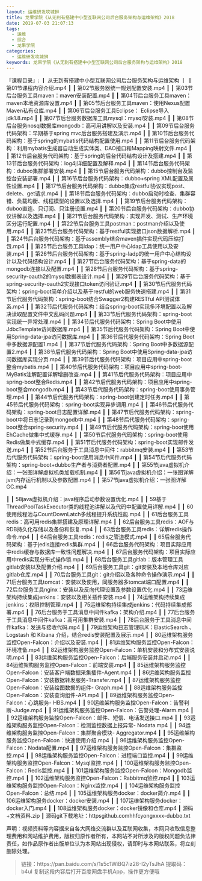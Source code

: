 ```yaml
---
layout: 运维研发攻城狮
title: 龙果学院《从无到有搭建中小型互联网公司后台服务架构与运维架构》2018
date: 2019-07-03 21:07:13
tags:
  - 运维
  - 综合
  - 龙果学院
categories:
  - 运维研发攻城狮
keywords: 龙果学院《从无到有搭建中小型互联网公司后台服务架构与运维架构》2018
---
```

『课程目录』: 
┃  从无到有搭建中小型互联网公司后台服务架构与运维架构
┃  ┃  第01节课程内容介绍.mp4
┃  ┃  第02节服务器统一规划配置安装.mp4
┃  ┃  第03节后台服务工具maven：maven安装配置.mp4
┃  ┃  第04节后台服务工具maven：maven本地资源库设置.mp4
┃  ┃  第05节后台服务工具maven：使用Nexus配置Maven私有仓库.mp4
┃  ┃  第06节后台服务工具Eclipse： Eclipse导入jdk1.8.mp4
┃  ┃  第07节后台服务数据库工具mysql：mysql安装.mp4
┃  ┃  第08节后台服务nosql数据库mongodb：高可用讲解以及安装.mp4
┃  ┃  第09节后台服务代码架构：早期基于spring mvc后台服务搭建及演示.mp4
┃  ┃  第10节后台服务代码架构：基于spring的mybatis代码结构配置使用.mp4
┃  ┃  第11节后台服务代码架构：利用mybatis生成器自动生成实体类、DAO接口和Mapping映射文件.mp4
┃  ┃  第12节后台服务代码架构：基于spring的后台代码结构设计及搭建.mp4
┃  ┃  第13节后台服务代码架构：log4j详细配置及解释.mp4
┃  ┃  第14节后台服务代码架构：duboo集群部署安装.mp4
┃  ┃  第15节后台服务代码架构：dubbo控制台及监控台安装部署.mp4
┃  ┃  第16节后台服务代码架构：dubbo+spring XML配置及属性设置.mp4
┃  ┃  第17节后台服务代码架构：dubbo集成restful协议实现post、delete、get请求.mp4
┃  ┃  第18节后台服务代码架构：dubbo启动时检查、集群容错、负载均衡、线程模型的设置以及选择.mp4
┃  ┃  第19节后台服务代码架构：duboo直连、只订阅、只注册设置.mp4
┃  ┃  第20节后台服务代码架构：dubbo协议讲解以及选择.mp4
┃  ┃  第21节后台服务代码架构：实现开发、测试、生产环境区分运行配置.mp4
┃  ┃  第22节后台服务工具postman：postman介绍以及使用.mp4
┃  ┃  第23节后台服务代码架构：基于restful实现接口json数据解析.mp4
┃  ┃  第24节后台服务代码架构：基于assembly结合maven插件实现代码压缩打包.mp4
┃  ┃  第25节后台服务工具ldap：统一用户中心ldap工具使用以及安装.mp4
┃  ┃  第26节后台服务代码架构：基于spring-ladp的统一用户中心结构设计以及代码结构设计.mp4
┃  ┃  第27节后台服务代码架构：基于spring-data的mongodb连接以及配置.mp4
┃  ┃  第28节后台服务代码架构：基于spring-security-oauth2的mysql数据表设计.mp4
┃  ┃  第29节后台服务代码架构：基于spring-security-oauth2实现接口token访问验证.mp4
┃  ┃  第30节后代服务代码架构：spring-boot简单介绍以及基于restful的web服务快速搭建.mp4
┃  ┃  第31节后代服务代码架构：spring-boot结合Swagger2构建RESTful API测试体系.mp4
┃  ┃  第32节后代服务代码架构：结合spring-boot实现多环境配置以及解决读取配置文件中文乱码问题.mp4
┃  ┃  第33节后代服务代码架构：spring-boot实现统一异常处理.mp4
┃  ┃  第34节后代服务代码架构：Spring Boot中使用JdbcTemplate访问数据库.mp4
┃  ┃  第35节后代服务代码架构：Spring Boot中使用Spring-data-jpa访问数据库.mp4
┃  ┃  第36节后代服务代码架构：Spring Boot中多数据源配置1.mp4
┃  ┃  第37节后代服务代码架构：Spring Boot中多数据源配置2.mp4
┃  ┃  第38节后代服务代码架构：Spring Boot中使用Spring-data-jpa访问数据库实现分页.mp4
┃  ┃  第39节后代服务代码架构：项目应用中spring-boot整合mybatis.mp4
┃  ┃  第40节后代服务代码架构：项目应用中spring-boot-MyBatis注解配置详解增删改查.mp4
┃  ┃  第41节后代服务代码架构：项目应用中spring-boot整合Redis.mp4
┃  ┃  第42节后代服务代码架构：项目应用中spring-boot整合mongodb.mp4
┃  ┃  第43节后代服务代码架构：spring-boot使用事务管理.mp4
┃  ┃  第44节后代服务代码架构：spring-boot创建定时任务.mp4
┃  ┃  第45节后代服务代码架构：spring-boot实现异步调用.mp4
┃  ┃  第46节后代服务代码架构：spring-boot日志配置详解.mp4
┃  ┃  第47节后代服务代码架构：spring-boot中将日志记录到mongodb中.mp4
┃  ┃  第48节后代服务代码架构：spring-boot整合spring-security.mp4
┃  ┃  第49节后代服务代码架构：spring-boot使用EhCache做集中式缓存.mp4
┃  ┃  第50节后代服务代码架构：spring-boot使用Redis做集中式缓存.mp4
┃  ┃  第51节后代服务代码架构：spring-boot实现邮件发送.mp4
┃  ┃  第52节后台服务于工具消息中间件：rabbitmq安装.mp4
┃  ┃  第53节后代服务代码架构：spring-boot使用消息中间件.mp4
┃  ┃  第54节后代服务代码架构：spring-boot+dubbo生产者与消费者配置.mp4
┃  ┃  第55节java虚拟机介绍：一张图详解虚拟机类加载机制.mp4
┃  ┃  第56节java虚拟机介绍：一张图详解jvm内存运行机制以及参数配置.mp4
┃  ┃  第57节java虚拟机介绍：一张图详解GC.mp4
<!-- more -->
┃  ┃  58java虚拟机介绍：java程序启动参数设置优化.mp4
┃  ┃  59基于ThreadPoolTaskExecutor类的线程池讲解以及代码中配置使用详解.mp4
┃  ┃  60使用线程池与CountDownLatch多线程提升系统性能.mp4
┃  ┃  61后台服务工具redis：高可用redis集群搭建及原理详解.mp4
┃  ┃  62后台服务工具redis：AOF与RDB持久化存储以及备份和恢复.mp4
┃  ┃  63后台服务工具redis：详解redis操作命令.mp4
┃  ┃  64后台服务工具redis：redis之管道模式.mp4
┃  ┃  65后台服务代码架构：基于jedis连接redis集群.mp4
┃  ┃  66后台服务代码架构：项目实际应用中redis缓存与数据库一致性问题解决.mp4
┃  ┃  67后台服务代码架构：项目实际应用中redis实现分布式操作锁.mp4
┃  ┃  68后台服务工具gitlab：版本管理工具gitlab安装以及配置介绍.mp4
┃  ┃  69后台服务工具git：git安装及本地仓库对应gitlab仓库.mp4
┃  ┃  70后台服务工具git：git介绍以及各种命令操作演示.mp4
┃  ┃  71后台服务工具tomcat：安装以及使用，同服务器多tomcat端口配置.mp4
┃  ┃  72后台服务工具nginx：安装以及反向代理设置及参数设置优化.mp4
┃  ┃  73运维架构持续集成jenkins：安装以及相关插件安装.mp4
┃  ┃  74运维架构持续集成jenkins：权限控制管理.mp4
┃  ┃  75运维架构持续集成jenkins：代码持续集成部署.mp4
┃  ┃  76后台服务于工具消息中间件kafka：架构介绍.mp4
┃  ┃  77后台服务于工具消息中间件kafka：高可用集群安装.mp4
┃  ┃  78后台服务于工具消息中间件kafka：发送与接收代码.mp4
┃  ┃  79运维架构日志管理ELK：ElasticSearch 、 Logstash 和 Kibana&nbsp;介绍，结合redis安装配置及展示.mp4
┃  ┃  80运维架构服务监控Open-Falcon：介绍以及安装.mp4
┃  ┃  81运维架构服务监控Open-Falcon：环境准备.mp4
┃  ┃  82运维架构服务监控Open-Falcon：单机安装和分布式安装说明.mp4
┃  ┃  83运维架构服务监控Open-Falcon：后端服务安装并启动.mp4
┃  ┃  84运维架构服务监控Open-Falcon：前端安装.mp4
┃  ┃  85运维架构服务监控Open-Falcon：安装客户端数据采集插件-Agent.mp4
┃  ┃  86运维架构服务监控Open-Falcon：安装数据转发服务-Transfer.mp4
┃  ┃  87运维架构服务监控Open-Falcon：安装绘图数据的组件- Graph.mp4
┃  ┃  88运维架构服务监控Open-Falcon：安装查询组件-API.mp4
┃  ┃  89运维架构服务监控Open-Falcon：心跳服务- HBS.mp4
┃  ┃  90运维架构服务监控Open-Falcon：告警判断-Judge.mp4
┃  ┃  91运维架构服务监控Open-Falcon：告警处理-Alarm.mp4
┃  ┃  92运维架构服务监控Open-Falcon：邮件、短信、电话发送接口.mp4
┃  ┃  93运维架构服务监控Open-Falcon：检测监控数据上报异常- Nodata.mp4
┃  ┃  94运维架构服务监控Open-Falcon：集群聚合模块- Aggregator.mp4
┃  ┃  95运维架构服务监控Open-Falcon：快速使用介绍.mp4
┃  ┃  96运维架构服务监控Open-Falcon：Nodata配置.mp4
┃  ┃  97运维架构服务监控Open-Falcon：集群监控.mp4
┃  ┃  98运维架构服务监控Open-Falcon：进程端口监控.mp4
┃  ┃  99运维架构服务监控Open-Falcon：Mysql监控.mp4
┃  ┃  100运维架构服务监控Open-Falcon：Redis监控.mp4
┃  ┃  101运维架构服务监控Open-Falcon：Mongodb监控.mp4
┃  ┃  102运维架构服务监控Open-Falcon：Rabbitmq监控.mp4
┃  ┃  103运维架构服务监控Open-Falcon：Nginx监控.mp4
┃  ┃  104运维架构服务监控Open-Falcon：总结.mp4
┃  ┃  105运维架构服务docker：docker简介.mp4
┃  ┃  106运维架构服务docker：docker安装.mp4
┃  ┃  107运维架构服务docker：docker入门.mp4
┃  ┃  108运维架构服务docker：docker镜像和仓库.mp4
┃  源码+文档资料.zip
┃  源码git下载地址：httpsgithub.comhhfcyongxxxx-dubbo.txt
<div class="post-copyright">
    <div class="post-copyright__author">
      <span class="post-copyright-meta">声明：视频资料等内容据来自各大网络交流群以及互联网收集，本网只收取信息整理费用和网站维护费用，版权归原作者所有，本网站不对所涉及的版权问题负法律责任，如作品原作者出版单位认为本网站出现侵权，请即时与本网站联系，将立刻删除处理。 </span>
    </div>
</div>

<blockquote class="blockquote-center">
链接：https://pan.baidu.com/s/1s5c1WiBQ7iz28-I2yTsJhA 
提取码：b4ul 
复制这段内容后打开百度网盘手机App，操作更方便哦
</blockquote>

